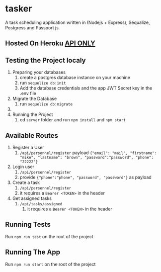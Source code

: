 # tasker

A task scheduling application written in (Nodejs + Express), Sequalize, Postgress and Passport js.

## Hosted On Heroku [API ONLY](https://afternoon-fjord-69264.herokuapp.com)

## Testing the Project localy

1. Preparing your databases
   1. create a postgres database instance on your machine
   2. run `sequelize db:init`
   3. Add the database credentials and the app JWT Secret key in the .env file
2. Migrate the Database
   1. run `sequelize db:migrate`
3.
4. Running the Project
   1. cd `server` folder and run `npm install` and `npm start`

## Available Routes

1. Register a User
   1. `/api/personnel/register`
      payload `{"email": "mail", "firstname": "mike", "lastname": "brown", "password":"password", "phone": "22222"}`
2. Login user
   1. `/api/personnel/register`
   2. provide `{"phone":"phone", "password", "password"}` as payload
3. Create a task
   1. `/api/personnel/register`
   2. it requires a `Bearer <TOKEN>` in the header
4. Get assigned tasks
   1. `/api/tasks/assigned`
      1. it requires a `Bearer <TOKEN>` in the header

## Running Tests

Run `npm run test` on the root of the project

## Running The App

Run `npm run start` on the root of the project
